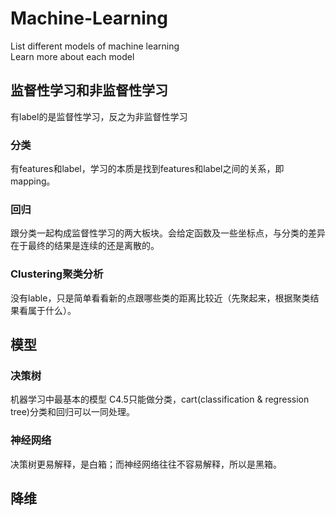 # Machine-Learning
List different models of machine learning      
Learn more about each model
## 监督性学习和非监督性学习
有label的是监督性学习，反之为非监督性学习
### 分类
有features和label，学习的本质是找到features和label之间的关系，即mapping。
### 回归
跟分类一起构成监督性学习的两大板块。会给定函数及一些坐标点，与分类的差异在于最终的结果是连续的还是离散的。
### Clustering聚类分析
没有lable，只是简单看看新的点跟哪些类的距离比较近（先聚起来，根据聚类结果看属于什么）。
## 模型
### 决策树
机器学习中最基本的模型
C4.5只能做分类，cart(classification & regression tree)分类和回归可以一同处理。
### 神经网络
决策树更易解释，是白箱；而神经网络往往不容易解释，所以是黑箱。
## 降维
